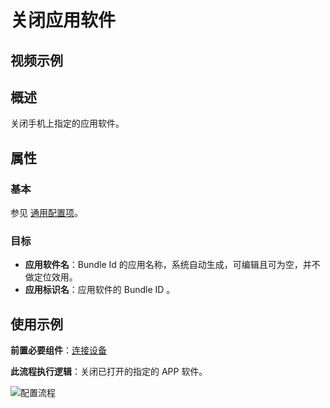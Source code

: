 # 关闭应用软件

## 视频示例

## 概述

关闭手机上指定的应用软件。

## 属性

### 基本

参见 [通用配置项](../../Appendix/CommonConfigurationItems.md)。

### 目标

- **应用软件名**：Bundle Id 的应用名称，系统自动生成，可编辑且可为空，并不做定位效用。
- **应用标识名**：应用软件的 Bundle ID 。

## 使用示例

**前置必要组件**：[连接设备](../../PhoneAutomation/MobileConnect.md)

**此流程执行逻辑**：关闭已打开的指定的 APP 软件。

![配置流程](https://docimages.blob.core.chinacloudapi.cn/images/Activities/settingcloseapp20201222.png)
